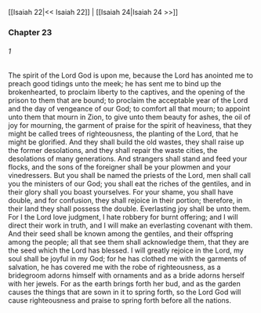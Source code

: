 [[Isaiah 22|<< Isaiah 22]]  |  [[Isaiah 24|Isaiah 24 >>]]

### Chapter 23
###### 1
The spirit of the Lord God is upon me, because the Lord has anointed me to preach good tidings unto the meek; he has sent me to bind up the brokenhearted, to proclaim liberty to the captives, and the opening of the prison to them that are bound; to proclaim the acceptable year of the Lord and the day of vengeance of our God; to comfort all that mourn; to appoint unto them that mourn in Zion, to give unto them beauty for ashes, the oil of joy for mourning, the garment of praise for the spirit of heaviness, that they might be called trees of righteousness, the planting of the Lord, that he might be glorified. And they shall build the old wastes, they shall raise up the former desolations, and they shall repair the waste cities, the desolations of many generations. And strangers shall stand and feed your flocks, and the sons of the foreigner shall be your plowmen and your vinedressers. But you shall be named the priests of the Lord, men shall call you the ministers of our God; you shall eat the riches of the gentiles, and in their glory shall you boast yourselves. For your shame, you shall have double, and for confusion, they shall rejoice in their portion; therefore, in their land they shall possess the double. Everlasting joy shall be unto them. For I the Lord love judgment, I hate robbery for burnt offering; and I will direct their work in truth, and I will make an everlasting covenant with them. And their seed shall be known among the gentiles, and their offspring among the people; all that see them shall acknowledge them, that they are the seed which the Lord has blessed. I will greatly rejoice in the Lord, my soul shall be joyful in my God; for he has clothed me with the garments of salvation, he has covered me with the robe of righteousness, as a bridegroom adorns himself with ornaments and as a bride adorns herself with her jewels. For as the earth brings forth her bud, and as the garden causes the things that are sown in it to spring forth, so the Lord God will cause righteousness and praise to spring forth before all the nations.